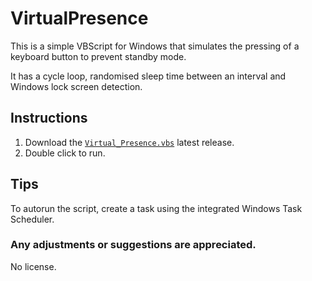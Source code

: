 # VirtualPresence

This is a simple VBScript for Windows that simulates the pressing of a keyboard button to prevent standby mode.

It has a cycle loop, randomised sleep time between an interval and Windows lock screen detection.

## Instructions

1. Download the [`Virtual_Presence.vbs`](https://github.com/0ern/VirtualPresence/releases) latest release.
2. Double click to run.

## Tips

To autorun the script, create a task using the integrated Windows Task Scheduler.

### Any adjustments or suggestions are appreciated.
No license.
